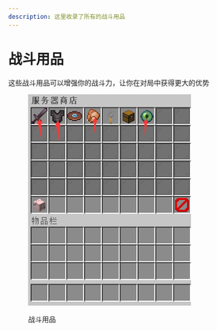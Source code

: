 ```yaml
---
description: 这里收录了所有的战斗用品
---
```


# 战斗用品

这些战斗用品可以增强你的战斗力，让你在对局中获得更大的优势

<figure><img src="../../.gitbook/assets/image (46).png" alt=""><figcaption><p>战斗用品</p></figcaption></figure>
